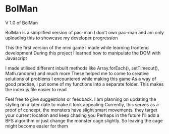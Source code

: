 # BolMan
V 1.0 of BolMan

BolMan is a simplified version of pac-man
I don't own pac-man and am only uploading this to showcase my developer progression

This the first version of the mini game I made while learning frontend development
During this project I learned how to manipulate the DOM with Javascript

I made utilised different inbuilt methods like Array.forEach(), setTimeout(), Math.random() and much more
These helped me to come to creative solutions of problems I encountered while making this game
As a way of good practise, I put some of my functions into a separate folder. This makes the index.js file easier to read

Feel free to give suggestions or feedback. I am planning on updating the styling on a later date to make it look appealing
Currently, this serves as a proof of concept. the monsters have slight smart movements. they target your current location and keep chasing you
Perhaps in the future I'll add a BFS algorithm or just change the monster cage slightly. So leaving the cage might become easier for them


